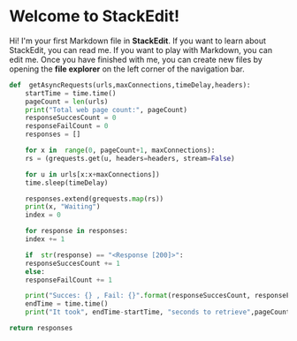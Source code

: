 # Welcome to StackEdit!

Hi! I'm your first Markdown file in **StackEdit**. If you want to learn about StackEdit, you can read me. If you want to play with Markdown, you can edit me. Once you have finished with me, you can create new files by opening the **file explorer** on the left corner of the navigation bar.


```python
def  getAsyncRequests(urls,maxConnections,timeDelay,headers):
	startTime = time.time()
	pageCount = len(urls)
	print("Total web page count:", pageCount)
	responseSuccesCount = 0
	responseFailCount = 0
	responses = []

	for x in  range(0, pageCount+1, maxConnections):
	rs = (grequests.get(u, headers=headers, stream=False)

	for u in urls[x:x+maxConnections])
	time.sleep(timeDelay)

	responses.extend(grequests.map(rs))
	print(x, "Waiting")
	index = 0

	for response in responses:
	index += 1

	if  str(response) == "<Response [200]>":
	responseSuccesCount += 1
	else:
	responseFailCount += 1

	print("Succes: {} , Fail: {}".format(responseSuccesCount, responseFailCount))
	endTime = time.time()
	print("It took", endTime-startTime, "seconds to retrieve",pageCount,"webpages.")

return responses
```
